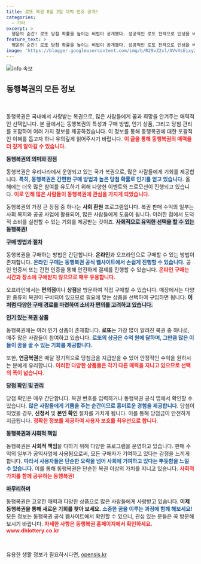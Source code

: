 ```yaml
---
title: 로또 복권 8월 3일 대박 번호 공개!
categories:
  - 기타
excerpt: >
  행운의 순간! 로또 당첨 확률을 높이는 비법이 공개됐다. 성공적인 로또 전략으로 인생을 바꿔보세요. 자세한 내용은 동행복권 홈페이지에서 확인하세요!
feature_text: >
  행운의 순간! 로또 당첨 확률을 높이는 비법이 공개됐다. 성공적인 로또 전략으로 인생을 바꿔보세요. 자세한 내용은 동행복권 홈페이지에서 확인하세요!
image: 'https://blogger.googleusercontent.com/img/b/R29vZ2xl/AVvXsEixyZcFfHzMRdzZMjFBmAUKJYCLCGyLL1o632UiGVXcaFdKo_bkvkuCioo0uUKlGfBVcT3P84aROyZIXSBEx3Aw5nCQ3pTgDom1WDC4m8eifvWiAmWEEVb4x6G_l8C0QH225ldMjyaFvpxGEBGNO37VmDTDMHGhJPq73UglMfDca1-0aw/s1600/blogspot.png'
---
```


<p><img src="https://blogger.googleusercontent.com/img/b/R29vZ2xl/AVvXsEixyZcFfHzMRdzZMjFBmAUKJYCLCGyLL1o632UiGVXcaFdKo_bkvkuCioo0uUKlGfBVcT3P84aROyZIXSBEx3Aw5nCQ3pTgDom1WDC4m8eifvWiAmWEEVb4x6G_l8C0QH225ldMjyaFvpxGEBGNO37VmDTDMHGhJPq73UglMfDca1-0aw/s1600/blogspot.png" alt="info 속보" /></p>

<h2 data-ke-size="size26">동행복권의 모든 정보</h2>

<p data-ke-size="size16">&nbsp;</p>

<p>동행복권은 국내에서 사랑받는 복권으로, 많은 사람들에게 꿈과 희망을 안겨주는 매력적인 선택입니다. 본 글에서는 동행복권의 특성과 구매 방법, 인기 상품, 그리고 당첨 관리를 포함하여 여러 가지 정보를 제공하겠습니다. 이 정보를 통해 동행복권에 대한 포괄적인 이해를 돕고자 하니 유의깊게 읽어주시기 바랍니다. <b><span style="color: #ee2323;">이 글을 통해 동행복권의 매력을 더 깊게 알아갈 수 있습니다.</span></b></p>

<p><b><span style="background-color: #21538527;">동행복권의 의미와 장점</span></b></p>

<p>동행복권은 우리나라에서 운영되고 있는 국가 복권으로, 많은 사람들에게 기회를 제공합니다. <b><span style="color: #1a5490;">특히, 동행복권은 간편한 구매 방법과 높은 당첨 확률로 인기를 얻고 있습니다.</span></b> 올해에는 더욱 많은 참여를 유도하기 위해 다양한 이벤트와 프로모션이 진행되고 있습니다. <b><span style="color: #ee2323;">이로 인해 많은 사람들이 동행복권에 관심을 가지게 되었습니다.</span></b> </p>

<p>동행복권의 가장 큰 장점 중 하나는 <b>사회 환원</b> 프로그램입니다. 복권 판매 수익의 일부는 사회 복지와 공공 사업에 활용되어, 많은 사람들에게 도움이 됩니다. 이러한 점에서 도덕적 소비를 실천할 수 있는 기회를 제공받는 것이죠. <b><span style="background-color: #21538527;">사회적으로 유익한 선택을 할 수 있는 동행복권!</span></b></p>

<p><b><span style="background-color: #21538527;">구매 방법과 절차</span></b></p>

<p>동행복권을 구매하는 방법은 간단합니다. <b>온라인</b>과 오프라인으로 구매할 수 있는 방법이 존재합니다. <b><span style="color: #1a5490;">온라인 구매는 동행복권 공식 웹사이트에서 손쉽게 진행할 수 있습니다.</span></b> 공인 인증서 또는 간편 인증을 통해 안전하게 결제를 진행할 수 있습니다. <b><span style="color: #ee2323;">온라인 구매는 시간과 장소에 구애받지 않으므로 매우 유용합니다.</span></b></p>

<p>오프라인에서는 <b>편의점</b>이나 <b>상점</b>을 방문하여 직접 구매할 수 있습니다. 매장에서는 다양한 종류의 복권이 구비되어 있으므로 필요에 맞는 상품을 선택하여 구입하면 됩니다. <b><span style="background-color: #21538527;">이처럼 다양한 구매 경로를 마련하여 소비자 편의를 고려하고 있습니다.</span></b> </p>

<p><b><span style="background-color: #21538527;">인기 있는 복권 상품</span></b></p>

<p>동행복권에는 여러 인기 상품이 존재합니다. <b>로또</b>는 가장 많이 알려진 복권 중 하나로, 매주 많은 사람들이 참여하고 있습니다. <b><span style="color: #1a5490;">로또의 상금은 수억 원에 달하며, 그만큼 많은 이들이 꿈을 꿀 수 있는 기회를 제공합니다.</span></b> </p>

<p>또한, <b>연금복권</b>은 매달 정기적으로 당첨금을 지급받을 수 있어 안정적인 수익을 원하시는 분에게 유리합니다. <b><span style="color: #ee2323;">이러한 다양한 상품들은 각기 다른 매력을 지니고 있으므로 선택의 폭이 넓습니다.</span></b></p>

<p><b><span style="background-color: #21538527;">당첨 확인 및 관리</span></b></p>

<p>당첨 확인은 매우 간단합니다. 복권 번호를 입력하거나 동행복권 공식 앱에서 확인할 수 있습니다. <b><span style="color: #1a5490;">많은 사람들에게 기쁨을 주는 순간이므로 흥미로운 경험을 제공합니다.</span></b> 당첨이 되었을 경우, <b>신청서</b> 및 <b>본인 확인</b> 절차를 거치게 됩니다. 이를 통해 당첨금이 안전하게 지급됩니다. <b><span style="color: #ee2323;">정확한 정보를 제공하여 사용자 보호를 최우선으로 합니다.</span></b></p>

<p><b><span style="background-color: #21538527;">동행복권과 사회적 책임</span></b></p>

<p>동행복권은 <b>사회적 책임</b>을 다하기 위해 다양한 프로그램을 운영하고 있습니다. 판매 수익의 일부가 공익사업에 사용됨으로써, 모든 구매자가 기여하고 있다는 감정을 느끼게 합니다. <b><span style="color: #1a5490;">따라서 사용자들은 단순한 오락을 넘어 사회에 기여하고 있다는 뿌듯함을 느낄 수 있습니다.</span></b> 이를 통해 동행복권은 단순한 복권 이상의 가치를 지니고 있습니다. <b><span style="color: #ee2323;">사회적 가치를 함께 공유하는 동행복권!</span></b></p>

<p><b><span style="background-color: #21538527;">마무리하며</span></b></p>

<p>동행복권은 고유한 매력과 다양한 상품으로 많은 사람들에게 사랑받고 있습니다. <b>이제 동행복권을 통해 새로운 기회를 찾아 보세요.</b> <b><span style="color: #1a5490;">소중한 꿈을 이루는 과정에 함께 해보세요!</span></b> 모든 정보는 동행복권 공식 웹사이트에서 확인할 수 있으니, 관심 있는 분들은 꼭 방문해 보시기 바랍니다. <b><span style="color: #ee2323;">자세한 사항은 동행복권 홈페이지에서 확인하세요. www.dhlottery.co.kr</span></b></p>

<p data-ke-size="size16">&nbsp;</p>
유용한 생활 정보가 필요하시다면, <a href="https://opensis.kr" rel="dofollow">opensis.kr</a>


